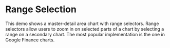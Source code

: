 Range Selection
======================

This demo shows a master-detail area chart with range selectors. Range selectors allow users to zoom in on selected parts of a chart by selecting a range on a secondary chart. The most popular implementation is the one in Google Finance charts.